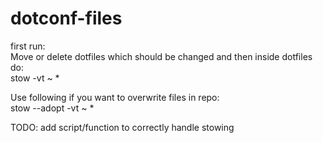 # dotconf-files

first run: \
Move or delete dotfiles which should be changed and then inside dotfiles do: \
stow -vt ~ *

Use following if you want to overwrite files in repo: \
stow --adopt -vt ~ *

TODO: add script/function to correctly handle stowing
